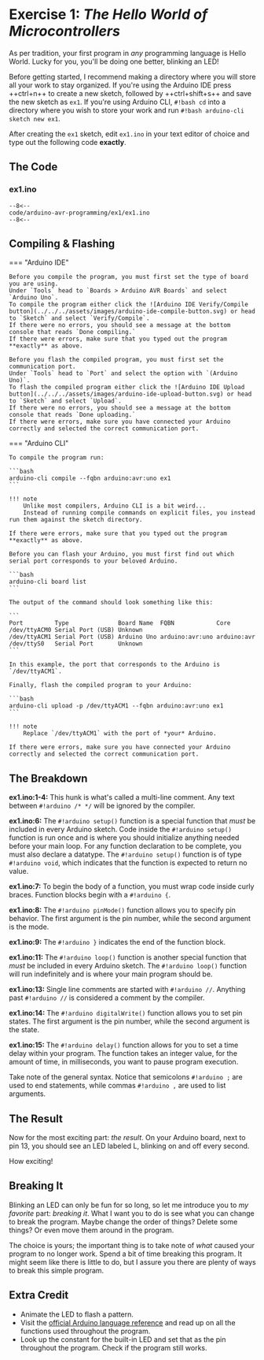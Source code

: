 # Exercise 1: *The Hello World of Microcontrollers*

As per tradition, your first program in *any* programming language is Hello World.
Lucky for you, you'll be doing one better, blinking an LED!

Before getting started, I recommend making a directory where you will store all your work to stay organized.
If you're using the Arduino IDE press ++ctrl+n++ to create a new sketch, followed by ++ctrl+shift+s++ and save the new sketch as `ex1`.
If you're using Arduino CLI, `#!bash cd` into a directory where you wish to store your work and run `#!bash arduino-cli sketch new ex1`.

After creating the `ex1` sketch, edit `ex1.ino` in your text editor of choice and type out the following code **exactly**.

## The Code

### ex1.ino

```arduino linenums="1"
--8<--
code/arduino-avr-programming/ex1/ex1.ino
--8<--
```

## Compiling & Flashing

=== "Arduino IDE"

	Before you compile the program, you must first set the type of board you are using.
	Under `Tools` head to `Boards > Arduino AVR Boards` and select `Arduino Uno`.
	To compile the program either click the ![Arduino IDE Verify/Compile button](../../../assets/images/arduino-ide-compile-button.svg) or head to `Sketch` and select `Verify/Compile`.
	If there were no errors, you should see a message at the bottom console that reads `Done compiling.`
	If there were errors, make sure that you typed out the program **exactly** as above.

	Before you flash the compiled program, you must first set the communication port.
	Under `Tools` head to `Port` and select the option with `(Arduino Uno)`.
	To flash the compiled program either click the ![Arduino IDE Upload button](../../../assets/images/arduino-ide-upload-button.svg) or head to `Sketch` and select `Upload`.
	If there were no errors, you should see a message at the bottom console that reads `Done uploading.`
	If there were errors, make sure you have connected your Arduino correctly and selected the correct communication port.

=== "Arduino CLI"

	To compile the program run:

	```bash
	arduino-cli compile --fqbn arduino:avr:uno ex1
	```

	!!! note
		Unlike most compilers, Arduino CLI is a bit weird...
		Instead of running compile commands on explicit files, you instead run them against the sketch directory.

	If there were errors, make sure that you typed out the program **exactly** as above.

	Before you can flash your Arduino, you must first find out which serial port corresponds to your beloved Arduino.

	```bash
	arduino-cli board list
	```

	The output of the command should look something like this:

	```
	Port         Type              Board Name  FQBN            Core
	/dev/ttyACM0 Serial Port (USB) Unknown
	/dev/ttyACM1 Serial Port (USB) Arduino Uno arduino:avr:uno arduino:avr
	/dev/ttyS0   Serial Port       Unknown
	```

	In this example, the port that corresponds to the Arduino is `/dev/ttyACM1`.

	Finally, flash the compiled program to your Arduino:

	```bash
	arduino-cli upload -p /dev/ttyACM1 --fqbn arduino:avr:uno ex1
	```

	!!! note
		Replace `/dev/ttyACM1` with the port of *your* Arduino.

	If there were errors, make sure you have connected your Arduino correctly and selected the correct communication port.

## The Breakdown

**ex1.ino:1-4:** This hunk is what's called a multi-line comment.
Any text between `#!arduino /* */` will be ignored by the compiler.

**ex1.ino:6:** The `#!arduino setup()` function is a special function that *must* be included in every Arduino sketch.
Code inside the `#!arduino setup()` function is run once and is where you should initialize anything needed before your main loop.
For any function declaration to be complete, you must also declare a datatype.
The `#!arduino setup()` function is of type `#!arduino void`, which indicates that the function is expected to return no value.

**ex1.ino:7:** To begin the body of a function, you must wrap code inside curly braces.
Function blocks begin with a `#!arduino {`.

**ex1.ino:8:** The `#!arduino pinMode()` function allows you to specify pin behavior.
The first argument is the pin number, while the second argument is the mode.

**ex1.ino:9:** The `#!arduino }` indicates the end of the function block.

**ex1.ino:11:** The `#!arduino loop()` function is another special function that *must* be included in every Arduino sketch.
The `#!arduino loop()` function will run indefinitely and is where your main program should be.

**ex1.ino:13:** Single line comments are started with `#!arduino //`.
Anything past `#!arduino //` is considered a comment by the compiler.

**ex1.ino:14:** The `#!arduino digitalWrite()` function allows you to set pin states.
The first argument is the pin number, while the second argument is the state.

**ex1.ino:15:** The `#!arduino delay()` function allows for you to set a time delay within your program.
The function takes an integer value, for the amount of time, in milliseconds, you want to pause program execution.

Take note of the general syntax.
Notice that semicolons `#!arduino ;` are used to end statements, while commas `#!arduino ,` are used to list arguments.

## The Result

Now for the most exciting part: *the result*.
On your Arduino board, next to pin 13, you should see an LED labeled L, blinking on and off every second.

How exciting!

## Breaking It

Blinking an LED can only be fun for so long, so let me introduce you to *my favorite* part: *breaking it*.
What I want you to do is see what you can change to break the program.
Maybe change the order of things?
Delete some things?
Or even move them around in the program.

The choice is yours; the important thing is to take note of *what* caused your program to no longer work.
Spend a bit of time breaking this program.
It might seem like there is little to do, but I assure you there are plenty of ways to break this simple program.

## Extra Credit

* Animate the LED to flash a pattern.
* Visit the [official Arduino language reference](https://www.arduino.cc/reference/en/) and read up on all the functions used throughout the program.
* Look up the constant for the built-in LED and set that as the pin throughout the program. Check if the program still works.

